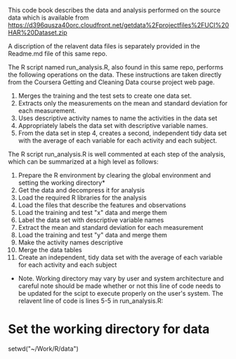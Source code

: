 This code book describes the data and analysis performed on the source data which is available from https://d396qusza40orc.cloudfront.net/getdata%2Fprojectfiles%2FUCI%20HAR%20Dataset.zip

A discription of the relavent data files is separately provided in the Readme.md file of this same repo.

The R script named run_analysis.R, also found in this same repo, performs the following operations on the data. These instructions are taken directly from the Coursera Getting and Cleaning Data course project web page.
1. Merges the training and the test sets to create one data set.
2. Extracts only the measurements on the mean and standard deviation for each measurement. 
3. Uses descriptive activity names to name the activities in the data set
4. Appropriately labels the data set with descriptive variable names. 
5. From the data set in step 4, creates a second, independent tidy data set with the average of each variable for each activity and each subject.

The R script run_analysis.R is well commented at each step of the analysis, which can be summarized at a high level as follows:
1. Prepare the R environment by clearing the global environment and setting the working directory*
2. Get the data and decompress it for analysis
3. Load the required R libraries for the analysis
4. Load the files that describe the features and observations
5. Load the training and test "x" data and merge them
6. Label the data set with descriptive variable names
7. Extract the mean and standard deviation for each measurement
8. Load the training and test "y" data and merge them
9. Make the activity names descriptive
10. Merge the data tables
11. Create an independent, tidy data set with the average of each variable for each activity and each subject

* Note. Working directory may vary by user and system architecture and careful note should be made whether or not this line of code needs to be updated for the scipt to execute properly on the user's system. The relavent line of code is lines 5-5 in run_analysis.R:
# Set the working directory for data
setwd("~/Work/R/data")
